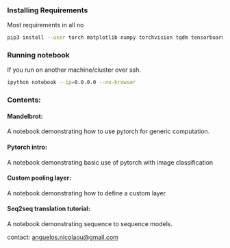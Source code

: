 ### Installing Requirements

Most requirements in all no

```bash
pip3 install --user torch matplotlib numpy torchvision tqdm tensorboardX tensorflow
```

### Running notebook

If you run on another machine/cluster over ssh.

```bash
ipython notebook --ip=0.0.0.0 --no-browser
```

### Contents:

#### Mandelbrot:
A notebook demonstrating how to use pytorch for generic computation.

#### Pytorch intro:
A notebook demonstrating basic use of pytorch with image classification

#### Custom pooling layer:
A notebook demonstrating how to define a custom layer.

#### Seq2seq translation tutorial:
A notebook demonstrating sequence to sequence models.

contact:
anguelos.nicolaou@gmail.com